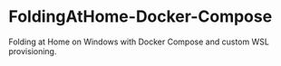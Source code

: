 # FoldingAtHome-Docker-Compose
Folding at Home on Windows with Docker Compose and custom WSL provisioning.
